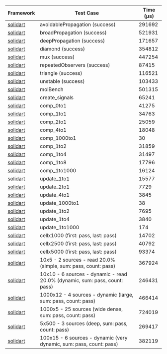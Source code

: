 | Framework | Test Case | Time (μs) |
| --- | --- | --- |
| [solidart](https://github.com/nank1ro/solidart) | avoidablePropagation (success) | 291692 |
| [solidart](https://github.com/nank1ro/solidart) | broadPropagation (success) | 521931 |
| [solidart](https://github.com/nank1ro/solidart) | deepPropagation (success) | 171657 |
| [solidart](https://github.com/nank1ro/solidart) | diamond (success) | 354812 |
| [solidart](https://github.com/nank1ro/solidart) | mux (success) | 447254 |
| [solidart](https://github.com/nank1ro/solidart) | repeatedObservers (success) | 87415 |
| [solidart](https://github.com/nank1ro/solidart) | triangle (success) | 116521 |
| [solidart](https://github.com/nank1ro/solidart) | unstable (success) | 103433 |
| [solidart](https://github.com/nank1ro/solidart) | molBench | 501315 |
| [solidart](https://github.com/nank1ro/solidart) | create_signals | 65241 |
| [solidart](https://github.com/nank1ro/solidart) | comp_0to1 | 41275 |
| [solidart](https://github.com/nank1ro/solidart) | comp_1to1 | 34763 |
| [solidart](https://github.com/nank1ro/solidart) | comp_2to1 | 25059 |
| [solidart](https://github.com/nank1ro/solidart) | comp_4to1 | 18048 |
| [solidart](https://github.com/nank1ro/solidart) | comp_1000to1 | 30 |
| [solidart](https://github.com/nank1ro/solidart) | comp_1to2 | 31859 |
| [solidart](https://github.com/nank1ro/solidart) | comp_1to4 | 31497 |
| [solidart](https://github.com/nank1ro/solidart) | comp_1to8 | 17796 |
| [solidart](https://github.com/nank1ro/solidart) | comp_1to1000 | 16124 |
| [solidart](https://github.com/nank1ro/solidart) | update_1to1 | 15577 |
| [solidart](https://github.com/nank1ro/solidart) | update_2to1 | 7729 |
| [solidart](https://github.com/nank1ro/solidart) | update_4to1 | 3845 |
| [solidart](https://github.com/nank1ro/solidart) | update_1000to1 | 38 |
| [solidart](https://github.com/nank1ro/solidart) | update_1to2 | 7695 |
| [solidart](https://github.com/nank1ro/solidart) | update_1to4 | 3840 |
| [solidart](https://github.com/nank1ro/solidart) | update_1to1000 | 174 |
| [solidart](https://github.com/nank1ro/solidart) | cellx1000 (first: pass, last: pass) | 14702 |
| [solidart](https://github.com/nank1ro/solidart) | cellx2500 (first: pass, last: pass) | 40792 |
| [solidart](https://github.com/nank1ro/solidart) | cellx5000 (first: pass, last: pass) | 93374 |
| [solidart](https://github.com/nank1ro/solidart) | 10x5 - 2 sources - read 20.0% (simple, sum: pass, count: pass) | 367924 |
| [solidart](https://github.com/nank1ro/solidart) | 10x10 - 6 sources - dynamic - read 20.0% (dynamic, sum: pass, count: pass) | 246431 |
| [solidart](https://github.com/nank1ro/solidart) | 1000x12 - 4 sources - dynamic (large, sum: pass, count: pass) | 466414 |
| [solidart](https://github.com/nank1ro/solidart) | 1000x5 - 25 sources (wide dense, sum: pass, count: pass) | 724019 |
| [solidart](https://github.com/nank1ro/solidart) | 5x500 - 3 sources (deep, sum: pass, count: pass) | 269417 |
| [solidart](https://github.com/nank1ro/solidart) | 100x15 - 6 sources - dynamic (very dynamic, sum: pass, count: pass) | 382119 |
